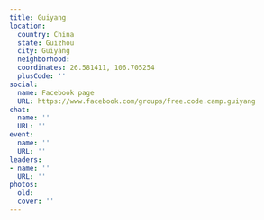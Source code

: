 ```yaml
---
title: Guiyang
location:
  country: China
  state: Guizhou
  city: Guiyang
  neighborhood: 
  coordinates: 26.581411, 106.705254
  plusCode: ''
social:
  name: Facebook page
  URL: https://www.facebook.com/groups/free.code.camp.guiyang
chat:
  name: ''
  URL: ''
event:
  name: ''
  URL: ''
leaders:
- name: ''
  URL: ''
photos:
  old: 
  cover: ''
---
```

